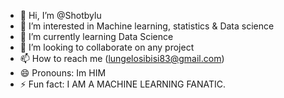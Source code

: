 - 👋 Hi, I’m @Shotbylu
- 👀 I’m interested in Machine learning, statistics & Data science
- 🌱 I’m currently learning Data Science
- 💞️ I’m looking to collaborate on any project
- 📫 How to reach me (lungelosibisi83@gmail.com)
- 😄 Pronouns: Im HIM 
- ⚡ Fun fact: I AM A MACHINE LEARNING FANATIC.
